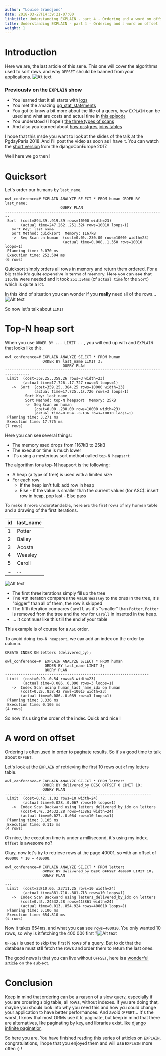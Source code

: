 ```yaml
---
author: "Louise Grandjonc"
date: 2018-03-27T14:39:21-07:00
linktitle: Understanding EXPLAIN - part 4 - Ordering and a word on offset
title: Understanding EXPLAIN - part 4 - Ordering and a word on offset
weight: 1
---
```


# Introduction

Here we are, the last article of this serie. This one will cover the algorithms used to sort rows, and why `OFFSET` should be banned from your applications. ![Alt text](/images/Owls_drums.png)

### Previously on the `EXPLAIN` show

- You learned that it all starts with [logs](/blog/developers-and-log/)
- You met the amazing [pg_stat_statements](/blog/pg-stat-statements/)
- You got to know a bit more about the life of a query, how `EXPLAIN` can be used and what are costs and actual time in [this episode](/blog/explain/)
- You understood (I hope!) [the three types of scans](/blog/explain-2/)
- And also you learned about [how postgres joins tables](/blog/explain-3/)

I hope that this made you want to look at [the slides](https://fr.slideshare.net/LouiseGrandjonc/becoming-a-better-developer-with-explain) of the talk at the PgdayParis 2018. And I'll post the video as soon as I have it. You can watch the [short version](https://www.youtube.com/watch?v=Ph2hXpTW-Zg) from the djangoConEurope 2017.

Well here we go then !

# Quicksort

Let's order our humans by `last_name`.

```code
owl_conference=# EXPLAIN ANALYZE SELECT * FROM human ORDER BY last_name;
                         QUERY PLAN
------------------------------------------------------------------------
 Sort  (cost=894.39..919.39 rows=10000 width=23)
       (actual time=247.262..251.324 rows=10010 loops=1)
   Sort Key: last_name
   Sort Method: quicksort  Memory: 1167kB
   ->  Seq Scan on human  (cost=0.00..230.00 rows=10000 width=23)
                          (actual time=0.008..1.350 rows=10010 loops=1)
 Planning time: 0.070 ms
 Execution time: 252.504 ms
(6 rows)
```

Quicksort simply orders all rows in memory and return them ordered. For a big table it's quite expensive in terms of memory. Here you can see that `1167kB` were needed and it took `251.324ms` (cf `actual time` for the `Sort`) which is quite a lot.

In this kind of situation you can wonder if you **really** need all of the rows...![Alt text](/images/Owls_perplexed.png)

So now let's talk about `LIMIT`

# Top-N heap sort

When you use `ORDER BY ... LIMIT ...`, you will end up with and `EXPLAIN` that looks like this.

```code
owl_conference=# EXPLAIN ANALYZE SELECT * FROM human
                 ORDER BY last_name LIMIT 3;
                          QUERY PLAN
---------------------------------------------------------------------------------
 Limit  (cost=359.25..359.26 rows=3 width=23)
        (actual time=17.726..17.727 rows=3 loops=1)
   ->  Sort  (cost=359.25..384.25 rows=10000 width=23)
             (actual time=17.725..17.726 rows=3 loops=1)
         Sort Key: last_name
         Sort Method: top-N heapsort  Memory: 25kB
         ->  Seq Scan on human
             (cost=0.00..230.00 rows=10000 width=23)
             (actual time=0.054..3.186 rows=10010 loops=1)
 Planning time: 0.271 ms
 Execution time: 17.775 ms
(7 rows)
```

Here you can see several things:

- The memory used drops from 1167kB to 25kB
- The execution time is much lower
- It's using a mysterious sort method called `top-N heapsort`


The algorithm for a top-N heapsort is the following:

- A heap (a type of tree) is used with a limited size
- For each row
  - If the heap isn't full: add row in heap
  - Else
        - If the value is smaller than the current values (for ASC): insert row in heap, pop last
        - Else pass


To make it more understandable, here are the first rows of my human table and a drawing of the first iterations.

id       |last_name 
---------|----------
1        |Potter    
2        |Bailey    
3        |Acosta    
4        |Weasley   
5        |Caroll    
...      |...       


![Alt text](/images/explain/top-n.png)

- The first three iterations simply fill up the tree
- The 4th iteration compares the value `Weasley` to the ones in the tree, it's "bigger" than all of them, the row is skipped
- The fifth iteration compares `Caroll`, as it's "smaller" than `Potter`, `Potter` is removed from the tree and the row for `Caroll` in inserted in the heap.
- ... It continues like this till the end of your table

This example is of course for a `ASC` order.

To avoid doing `top-N heapsort`, we can add an index on the order by column.

`CREATE INDEX ON letters (delivered_by);`

```code
owl_conference=#  EXPLAIN ANALYZE SELECT * FROM human
                  ORDER BY last_name LIMIT 3;
                  QUERY PLAN
-----------------------------------------------------------------
 Limit  (cost=0.29..0.54 rows=3 width=23)
        (actual time=0.086..0.090 rows=3 loops=1)
   ->  Index Scan using human_last_name_idx on human
       (cost=0.29..838.42 rows=10010 width=23)
       (actual time=0.086..0.089 rows=3 loops=1)
 Planning time: 0.336 ms
 Execution time: 0.105 ms
(4 rows)
```

So now it's using the order of the index. Quick and nice !


# A word on offset


Ordering is often used in order to paginate results. So it's a good time to talk about `OFFSET`.

Let's look at the `EXPLAIN` of retrieving the first 10 rows out of my letters table.

```code
owl_conference=# EXPLAIN ANALYZE SELECT * FROM letters
                 ORDER BY delivered_by DESC OFFSET 0 LIMIT 10;
                 QUERY PLAN
------------------------------------------------------------------
 Limit  (cost=0.42..1.02 rows=10 width=24)
        (actual time=0.028..0.067 rows=10 loops=1)
   ->  Index Scan Backward using letters_delivered_by_idx on letters
       (cost=0.42..24532.28 rows=413861 width=24)
       (actual time=0.027..0.064 rows=10 loops=1)
 Planning time: 0.105 ms
 Execution time: 0.115 ms
(4 rows)
```

Oh nice, the execution time is under a millisecond, it's using my index. `Offset` is awesome no?

Okay, now let's try to retrieve rows at the page 40001, so with an offset of `400000 * 10 = 400000`.

```code
owl_conference=# EXPLAIN ANALYZE SELECT * FROM letters
                 ORDER BY delivered_by DESC OFFSET 400000 LIMIT 10;
                 QUERY PLAN
-------------------------------------------------------------------------
 Limit  (cost=23710.66..23711.25 rows=10 width=24)
        (actual time=881.710..881.718 rows=10 loops=1)
   ->  Index Scan Backward using letters_delivered_by_idx on letters
       (cost=0.42..24532.28 rows=413861 width=24)
       (actual time=0.013..854.924 rows=400010 loops=1)
 Planning time: 0.106 ms
 Execution time: 654.810 ms
(4 rows)
```

Now it takes 654ms, and what you can see `rows=400010`. You only wanted 10 rows, so why is it fetching the 400 000 first ?![Alt text](/images/Owls_grrr.png)

`OFFSET` is used to skip the first N rows of a query. But to do that the database must still fetch the rows and order them to return the last ones.

The good news is that you can live without `OFFSET`, here is a [wonderful article](https://use-the-index-luke.com/no-offset) on the subject.

# Conclusion

Keep in mind that ordering can be a reason of a slow query, especially if you are ordering a big table, all rows, without indexes. If you are doing that, maybe you should look into why you need this and how you could change your application to have better performances.
And avoid `OFFSET`... It's the worst, I know that most ORMs use it to paginate, but keep in mind that there are alternatives, like paginating by key, and libraries exist, like [django infinite pagination](https://pypi.python.org/pypi/django-infinite-scroll-pagination).

So here you are. You have finished reading this series of articles on `EXPLAIN`, congratulations, I hope that you enjoyed them and will use `EXPLAIN` more often :) !